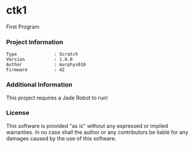 ctk1
================

First Program

### Project Information
```
Type              : Scratch
Version           : 1.0.0
Author            : murphys010
Firmware          : 42
```

### Additional Information
This project requires a Jade Robot to run!

### License
This software is provided "as is" without any expressed or implied warranties.  In no case shall the author or any contributors be liable for any damages caused by the use of this software.

